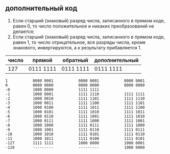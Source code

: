 ## дополнительный код

1. Если старший (знаковый) разряд числа, записанного в прямом коде, равен 0, то число положительное и никаких преобразований не делается;
2. Если старший (знаковый) разряд числа, записанного в прямом коде, равен 1, то число отрицательное, все разряды числа, кроме знакового, инвертируются, а к результату прибавляется 1.

| число | прямой     | обратный   | дополнительный |
| ----- | ---------- | ---------- | -------------- |
| 127   | 0111 1111  | 0111 1111  | 0111 1111 |



```
1       	0000 0001       	0000 0001       	0000 0001       
0       	0000 0000       	0000 0000       	0000 0000       
-0       	1000 0000       	1111 1111       
-1       	1000 0001       	1111 1110       	1111 1111       
-2       	1000 0010       	1111 1101       	1111 1110       
-3       	1000 0011       	1111 1100       	1111 1101       
-4       	1000 0100       	1111 1011       	1111 1100       
-5       	1000 0101       	1111 1010       	1111 1011       
-6       	1000 0110       	1111 1001       	1111 1010       
-7       	1000 0111       	1111 1000       	1111 1001       
-8       	1000 1000       	1111 0111       	1111 1000       
-9       	1000 1001       	1111 0110       	1111 0111       
-10       	1000 1010       	1111 0101       	1111 0110       
-11       	1000 1011       	1111 0100       	1111 0101       
-127       	1111 1111       	1000 0000       	1000 0001       
-128       	---------       	---------       	1000 0000   
```